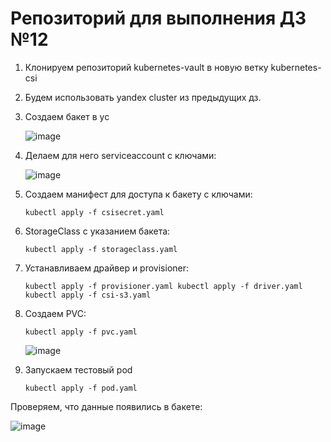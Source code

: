 
# Репозиторий для выполнения ДЗ №12

1. Клонируем репозиторий kubernetes-vault в новую ветку kubernetes-csi

2. Будем использовать yandex cluster из предыдущих дз.
   
3. Создаем бакет в yc

   ![image](https://github.com/user-attachments/assets/54624f72-368b-49b8-8cb5-402bd3f453f2)

4. Делаем для него serviceaccount с ключами:

   ![image](https://github.com/user-attachments/assets/e0c47180-f896-4ae0-8592-03c8aac03555)
 
5. Создаем манифест для доступа к бакету с ключами:
   
   `kubectl apply -f csisecret.yaml`
   


6. StorageClass с указанием бакета:
   
   `kubectl apply -f storageclass.yaml`

7. Устанавливаем драйвер и provisioner:

   `kubectl apply -f provisioner.yaml
    kubectl apply -f driver.yaml
    kubectl apply -f csi-s3.yaml`

8. Создаем PVC:

   `kubectl apply -f pvc.yaml`

   ![image](https://github.com/user-attachments/assets/2be79a4d-6594-474a-a640-da9485f7e760)

9. Запускаем тестовый pod

    `kubectl apply -f pod.yaml`

  Проверяем, что данные появились в бакете:
  
   ![image](https://github.com/user-attachments/assets/1d252175-982e-42d8-b6f1-03bc409850fb)

    

    
   


   


   
